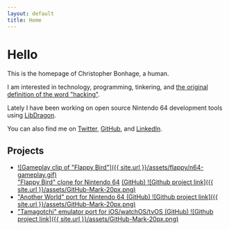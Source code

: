 ```yaml
---
layout: default
title: Home
---
```

# Hello

This is the homepage of Christopher Bonhage, a human.

I am interested in technology, programming, tinkering, and [the original definition of the word "hacking"](https://www.vice.com/en/article/nzegyx/the-failed-attempt-to-rebrand-the-word-hacker).

Lately I have been working on open source Nintendo 64 development tools using [LibDragon](https://github.com/DragonMinded/libdragon/).

You can also find me on [Twitter](https://twitter.com/meeq64), [GitHub](https://github.com/meeq), and [LinkedIn](https://www.linkedin.com/in/christopher-bonhage-629612136/).

## Projects

* [![Gameplay clip of "Flappy Bird"]({{ site.url }}/assets/flappy/n64-gameplay.gif)<br />"Flappy Bird" clone for Nintendo 64](/FlappyBird-N64) [(GitHub) ![Github project link]({{ site.url }}/assets/GitHub-Mark-20px.png)](https://github.com/meeq/FlappyBird-N64)
* ["Another World" port for Nintendo 64 (GitHub) ![Github project link]({{ site.url }}/assets/GitHub-Mark-20px.png)](https://github.com/meeq/AnotherWorld-N64)
* ["Tamagotchi" emulator port for iOS/watchOS/tvOS (GitHub) ![Github project link]({{ site.url }}/assets/GitHub-Mark-20px.png)](https://github.com/meeq/Tamatrix-Xcode)
